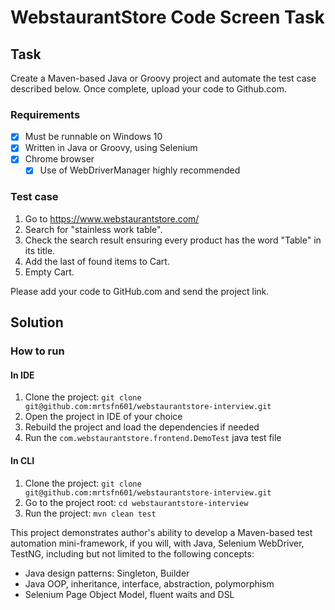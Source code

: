 # WebstaurantStore Code Screen Task

## Task

Create a Maven-based Java or Groovy project and automate the test case described below. Once
complete, upload your code to Github.com.

### Requirements
- [x] Must be runnable on Windows 10
- [x] Written in Java or Groovy, using Selenium
- [x] Chrome browser
  - [x] Use of WebDriverManager highly recommended

### Test case

1. Go to https://www.webstaurantstore.com/
1. Search for "stainless work table".
1. Check the search result ensuring every product has the word "Table" in its title.
1. Add the last of found items to Cart.
1. Empty Cart.

Please add your code to GitHub.com and send the project link.

## Solution

### How to run

#### In IDE

1. Clone the project: `git clone git@github.com:mrtsfn601/webstaurantstore-interview.git`
1. Open the project in IDE of your choice
1. Rebuild the project and load the dependencies if needed
1. Run the `com.webstaurantstore.frontend.DemoTest` java test file

#### In CLI

1. Clone the project: `git clone git@github.com:mrtsfn601/webstaurantstore-interview.git`
1. Go to the project root: `cd webstaurantstore-interview`
1. Run the project: `mvn clean test`

This project demonstrates author's ability to develop a Maven-based test automation mini-framework, if you will, with Java, Selenium WebDriver, TestNG, including but not limited to the following concepts:

* Java design patterns: Singleton, Builder
* Java OOP, inheritance, interface, abstraction, polymorphism
* Selenium Page Object Model, fluent waits and DSL